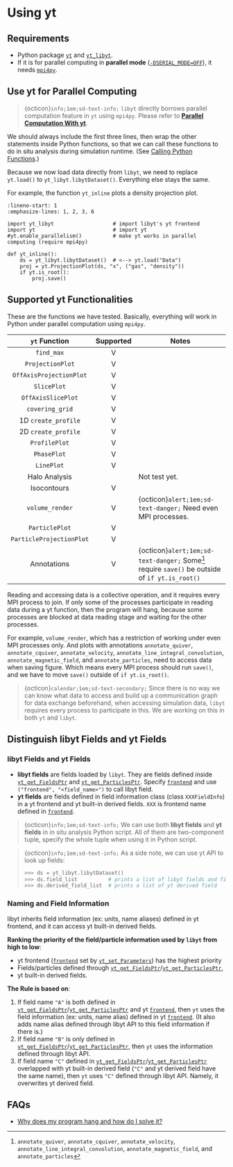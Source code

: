 # Using yt

## Requirements
- Python package [`yt`](https://yt-project.org/) and [`yt_libyt`](https://github.com/data-exp-lab/yt_libyt).
- If it is for parallel computing in **parallel mode** ([`-DSERIAL_MODE=OFF`](../how-to-install/details.md#-dserial_mode-off)), it needs [`mpi4py`](https://mpi4py.readthedocs.io/en/stable/install.html#installation).

## Use yt for Parallel Computing
> {octicon}`info;1em;sd-text-info;` `libyt` directly borrows parallel computation feature in `yt` using `mpi4py`. Please refer to [**Parallel Computation With yt**](https://yt-project.org/doc/analyzing/parallel_computation.html#parallel-computation-with-yt).

We should always include the first three lines, then wrap the other statements inside Python functions, 
so that we can call these functions to do in situ analysis during simulation runtime. (See [Calling Python Functions](../libyt-api/run-python-function.md#yt_run_function-yt_run_functionarguments----call-python-function).)

Because we now load data directly from `libyt`, we need to replace `yt.load()` to `yt_libyt.libytDataset()`.
Everything else stays the same.

For example, the function `yt_inline` plots a density projection plot.
```{code-block} python
:lineno-start: 1
:emphasize-lines: 1, 2, 3, 6

import yt_libyt                   # import libyt's yt frontend
import yt                         # import yt
#yt.enable_parallelism()          # make yt works in parallel computing (require mpi4py)

def yt_inline():
    ds = yt_libyt.libytDataset()  # <--> yt.load("Data")
    proj = yt.ProjectionPlot(ds, "x", ("gas", "density"))
    if yt.is_root():
        proj.save()
```

## Supported yt Functionalities
These are the functions we have tested.
Basically, everything will work in Python under parallel computation using `mpi4py`. 

|       `yt` Function      | Supported | Notes                                                               |
|:------------------------:|:---------:|---------------------------------------------------------------------|
| `find_max`               |     V     |                                                                     |
| `ProjectionPlot`         |     V     |                                                                     |
| `OffAxisProjectionPlot`  |     V     |                                                                     |
| `SlicePlot`              |     V     |                                                                     |
| `OffAxisSlicePlot`       |     V     |                                                                     |
| `covering_grid`          |     V     |                                                                     |
| 1D `create_profile`      |     V     |                                                                     |
| 2D `create_profile`      |     V     |                                                                     |
| `ProfilePlot`            |     V     |                                                                     |
| `PhasePlot`              |     V     |                                                                     |
| `LinePlot`               |     V     |                                                                     |
| Halo Analysis            |           | Not test yet.                                                       |
| Isocontours              |     V     |                                                                     |
| `volume_render`          |     V     | {octicon}`alert;1em;sd-text-danger;` Need even MPI processes.                                  |
| `ParticlePlot`           |     V     |                                                                     |
| `ParticleProjectionPlot` |     V     |                                                                     |
| Annotations              |     V     | {octicon}`alert;1em;sd-text-danger;` Some[^1] require `save()` be outside of `if yt.is_root()` |

Reading and accessing data is a collective operation, and it requires every MPI process to join.
If only some of the processes participate in reading data during a yt function, then the program will hang, 
because some processes are blocked at data reading stage and waiting for the other processes.

For example, `volume_render`, which has a restriction of working under even MPI processes only.
And plots with annotations `annotate_quiver`, `annotate_cquiver`, `annotate_velocity`, `annotate_line_integral_convolution`, 
`annotate_magnetic_field`, and `annotate_particles`, need to access data when saving figure. 
Which means every MPI process should run `save()`, and we have to move `save()` outside of `if yt.is_root()`.

> {octicon}`calendar;1em;sd-text-secondary;` Since there is no way we can know what data to access and build up a communication graph for data exchange beforehand,
> when accessing simulation data, `libyt` requires every process to participate in this.
> We are working on this in both `yt` and `libyt`.

## Distinguish libyt Fields and yt Fields

### libyt Fields and yt Fields
- **libyt fields** are fields loaded by `libyt`. They are fields defined inside [`yt_get_FieldsPtr`](../libyt-api/field/yt_get_fieldsptr.md#yt_get_fieldsptr) and [`yt_get_ParticlesPtr`](../libyt-api/yt_get_particlesptr.md#yt_get_particlesptr).
  Specify [`frontend`](../libyt-api/yt_set_parameters.md#yt_param_yt) and use `("frontend", "<field_name>")` to call libyt field.
- **yt fields** are fields defined in field information class (class `XXXFieldInfo`) in a yt frontend and yt built-in derived fields. `XXX` is frontend name defined in [`frontend`](../libyt-api/yt_set_parameters.md#yt_param_yt).
    
> {octicon}`info;1em;sd-text-info;` We can use both **libyt fields** and **yt fields** in in situ analysis Python script. All of them are two-component tuple, specify the whole tuple when using it in Python script. 

> {octicon}`info;1em;sd-text-info;` As a side note, we can use yt API to look up fields:
> ```python
> >>> ds = yt_libyt.libytDataset()
> >>> ds.field_list          # prints a list of libyt fields and field information class in a frontend
> >>> ds.derived_field_list  # prints a list of yt derived field
> ```

### Naming and Field Information
libyt inherits field information (ex: units, name aliases) defined in yt frontend, and it can access yt built-in derived fields.

**Ranking the priority of the field/particle information used by `libyt` from high to low**:
 - yt frontend ([`frontend`](../libyt-api/yt_set_parameters.md#yt_param_yt) set by [`yt_set_Parameters`](../libyt-api/yt_set_parameters.md#yt_set_parameters)) has the highest priority
 - Fields/particles defined through [`yt_get_FieldsPtr`](../libyt-api/field/yt_get_fieldsptr.md#yt_get_fieldsptr)/[`yt_get_ParticlesPtr`](../libyt-api/yt_get_particlesptr.md#yt_get_particlesptr), 
 - yt built-in derived fields.

**The Rule is based on**:
1. If field name `"A"` is both defined in [`yt_get_FieldsPtr`](../libyt-api/field/yt_get_fieldsptr.md#yt_get_fieldsptr)/[`yt_get_ParticlesPtr`](../libyt-api/yt_get_particlesptr.md#yt_get_particlesptr) and yt [`frontend`](../libyt-api/yt_set_parameters.md#yt_param_yt), then `yt` uses the field information (ex: units, name alias) defined in yt [`frontend`](../libyt-api/yt_set_parameters.md#yt_param_yt). (It also adds name alias defined through libyt API to this field information if there is.)
2. If field name `"B"` is only defined in [`yt_get_FieldsPtr`](../libyt-api/field/yt_get_fieldsptr.md#yt_get_fieldsptr)/[`yt_get_ParticlesPtr`](../libyt-api/yt_get_particlesptr.md#yt_get_particlesptr), then `yt` uses the information defined through libyt API.
3. If field name `"C"` defined in [`yt_get_FieldsPtr`](../libyt-api/field/yt_get_fieldsptr.md#yt_get_fieldsptr)/[`yt_get_ParticlesPtr`](../libyt-api/yt_get_particlesptr.md#yt_get_particlesptr) overlapped with yt built-in derived field (`"C"` and yt derived field have the same name), then `yt` uses `"C"` defined through libyt API. Namely, it overwrites yt derived field.

## FAQs

- [Why does my program hang and how do I solve it?](../FAQs.md#why-does-my-program-hang-and-how-do-i-solve-it)


[^1]: `annotate_quiver`, `annotate_cquiver`, `annotate_velocity`, `annotate_line_integral_convolution`, `annotate_magnetic_field`, and `annotate_particles`
